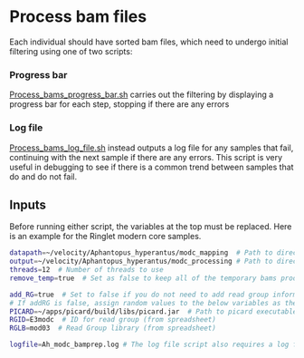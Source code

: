 # Process bam files

Each individual should have sorted bam files, which need to undergo initial filtering using one of two scripts:

### Progress bar

[Process_bams_progress_bar.sh](scripts/Process_bams_progress_bar.sh) carries out the filtering by displaying a progress bar for each step, stopping if there are any errors

### Log file

[Process_bams_log_file.sh](scripts/Process_bams_log_file.sh) instead outputs a log file for any samples that fail, continuing with the next sample if there are any errors. This script
is very useful in debugging to see if there is a common trend between samples that do and do not fail.

## Inputs

Before running either script, the variables at the top must be replaced. Here is an example for the Ringlet modern core samples.

```bash
datapath=~/velocity/Aphantopus_hyperantus/modc_mapping  # Path to directory contaiing bam files to be filtered
output=~/velocity/Aphantopus_hyperantus/modc_processing # Path to directory to output filtered bams
threads=12  # Number of threads to use
remove_temp=true  # Set as false to keep all of the temporary bams produced during the filtering process

add_RG=true  # Set to false if you do not need to add read group information.
# If addRG is false, assign random values to the below variables as these will not be used
PICARD=~/apps/picard/build/libs/picard.jar  # Path to picard executable file
RGID=E3modc  # ID for read group (from spreadsheet)
RGLB=mod03  # Read Group library (from spreadsheet)

logfile=Ah_modc_bamprep.log # The log file script also requires a log file name
```
